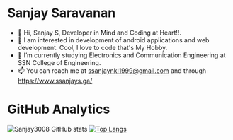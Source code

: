 # Sanjay Saravanan

- 👋 Hi, Sanjay S, Developer in Mind and Coding at Heart!!.
- 👀 I am interested in development of android applications and web development. Cool, I love to code that's My Hobby.
- 🌱 I’m currently studying Electronics and Communication Engineering at SSN College of Engineering.
- 📫 You can reach me at ssanjaynkl1999@gmail.com and through https://www.ssanjays.ga/



# GitHub Analytics
![Sanjay3008 GitHub stats](https://github-readme-stats.vercel.app/api?username=Sanjay3008&show_icons=true&theme=radical)
[![Top Langs](https://github-readme-stats.vercel.app/api/top-langs/?username=Sanjay3008&layout=compact&hide=GAP)](https://github.com/Sanjay3008/github-readme-stats)




